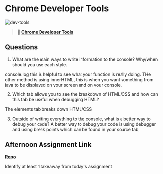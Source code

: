 # Chrome Developer Tools

![dev-tools](https://bcw.blob.core.windows.net/public/img/lesson-images/4571780153354770)

> **📖 [Chrome Developer Tools](https://codeworksacademy.com/fs-student-guide/resources/wk2/03-Chrome-Dev-Tools)**

## Questions

1. What are the main ways to write information to the console? Why/when should you use each style.

console.log this is helpful to see what your function is really doing. THe other method is using innerHTML, this is when you want something from java to be displayed on your screen and on your console.

2. Which tab allows you to see the breakdown of HTML/CSS and how can this tab be useful when debugging HTML?

The elements tab breaks down HTML/CSS 

3. Outside of writing everything to the console, what is a better way to debug your code?
A better way to debug your code is using debugger and using  break points which can be found in your source tab,


## Afternoon Assignment Link

**[Repo](https://github.com/DiegoDomingu3z/<ASSIGNMENT_REPO>)**

Identify at least 1 takeaway from today's assignment
